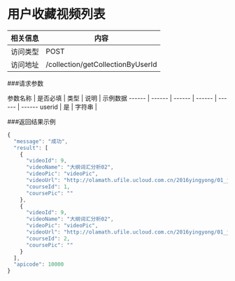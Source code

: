 # 用户收藏视频列表
 相关信息 | 内容
 ------ | ------
 访问类型 | POST
 访问地址 | /collection/getCollectionByUserId

###请求参数

 参数名称 | 是否必填 | 类型 | 说明 | 示例数据
 ------ | ------ | ------ | ------ | ------ | ------
 userid | 是 | 字符串 |

###返回结果示例

```javascript
{
  "message": "成功",
  "result": [
    {
      "videoId": 9,
      "videoName": "大纲词汇分析02",
      "videoPic": "videoPic",
      "videoUrl": "http://olamath.ufile.ucloud.com.cn/2016yingyong/01_jichu_01.mp4",
      "courseId": 1,
      "coursePic": ""
    },
    {
      "videoId": 9,
      "videoName": "大纲词汇分析02",
      "videoPic": "videoPic",
      "videoUrl": "http://olamath.ufile.ucloud.com.cn/2016yingyong/01_jichu_01.mp4",
      "courseId": 2,
      "coursePic": ""
    }
  ],
  "apicode": 10000
}
